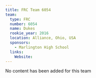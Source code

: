```yaml
---
title: FRC Team 6054
team:
  type: FRC
  number: 6054
  name: Dukes
  rookie_year: 2016
  location: Alliance, Ohio, USA
  sponsors:
    - Marlington High School
  links:
    Website: 
---
```

No content has been added for this team